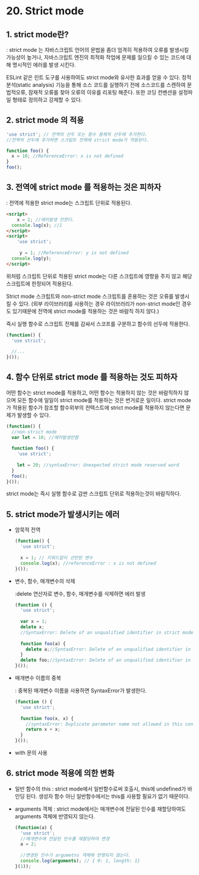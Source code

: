 # 20. Strict mode

## 1. strict mode란?

: strict mode 는 자바스크립트 언어의 문법을 좀더 엄격히 적용하여 오류를 발생시킬 가능성이 높거나, 자바스크립트 엔진의 최적화 작업에 문제를 일으킬 수 있는 코드에 대해 명시적인 에러를 발생 시킨다.

ESLint 같은 린트 도구를 사용하여도 strict mode와 유사한 효과를 얻을 수 있다. 정적 분석(static analysis) 기능을 통해 소스 코드를 실행하기 전에 소스코드를 스캔하여 문법적오류, 잠재적 오류를 찾아 오류의 이유를 리포팅 해준다. 또한 코딩 컨벤션을 설정파일 형태로 정의하고 강제할 수 있다.



## 2. strict mode 의 적용

```javascript
'use strict'; // 전역의 선두 또는 함수 몸체의 선두에 추가한다.
//전역의 선두에 추가하면 스크립트 전체에 strict mode가 적용된다.

function foo() {
  x = 10; //ReferenceError: x is not defined
}
foo();
```

## 3. 전역에 strict mode 를 적용하는 것은 피하자

: 전역에 적용한 strict mode는 스크립트 단위로 적용된다.

```html
<script>
	x = 1; //에러발생 안한다.
  console.log(x); //1
</script>
<script>
	'use strict';
  
 	 y = 1; //ReferenceError: y is not defined
  console.log(y);
</script>
```



위처럼 스크립트 단위로 적용된 strict mode는 다른 스크립트에 영향을 주지 않고 해당 스크립트에 한정되어 적용된다. 

Strict mode 스크립트와 non-strict mode 스크립트를 혼용하는 것은 오류를 발생시킬 수 있다. (외부 라이브러리를 사용하는 경우 라이브러리가 non-strict mode인 경우도 있기때문에 전역에 strict mode를 적용하는 것은 바람직 하지 않다.)

즉시 실행 함수로 스크립트 전체를 감싸서 스코프를 구분하고 함수의 선두에 적용한다.

```javascript
(function() {
  'use strict';
  
  //...
}());
```

## 4. 함수 단위로 strict mode 를 적용하는 것도 피하자

어떤 함수는 strict mode를 적용하고, 어떤 함수는 적용하지 않는 것은 바람직하지 않으며 모든 함수에 일일이 strict mode를 적용하는 것은 번거로운 일이다. strict mode가 적용된 함수가 참조할 함수외부의 컨텍스트에 strict mode를 적용하지 않는다면 문제가 발생할 수 있다.

```javascript
(function() {
  //non-strict mode
  var let = 10; //에러발생안함
  
  function foo() {
    'use strict';
    
    let = 20; //syntaxError: Unexpected strict mode reserved word
  }
  foo();
}());
```

strict mode는 즉시 실행 함수로 감싼 스크립트 단위로 적용하는것이 바람직하다.



## 5. strict mode가 발생시키는 에러

* 암묵적 전역

  ```javascript
  (function() {
    'use strict';
    
    x = 1; // 키워드없이 선언된 변수
    console.log(x); //referenceError : x is not defined
  }());
  ```

* 변수, 함수, 매개변수의 삭제

  :delete 연산자로 변수, 함수, 매개변수를 삭제하면 에러 발생

  ```javascript
  (function () {
    'use strict';
    
    var x = 1;
    delete x;
    //SyntaxError: Delete of an unqualified identifier in strict mode.
    
    function foo(a) {
      delete a;//SyntaxError: Delete of an unqualified identifier in strict mode
    }
    delete foo;//SyntaxError: Delete of an unqualified identifier in strict mode
  }());
  ```

* 매개변수 이름의 중복

  : 중복된 매개변수 이름을 사용하면 SyntaxError가 발생한다.

  ```javascript
  (function () {
    'use strict';
    
    function foo(x, x) {
      //syntaxError: Duplicate parameter name not allowed in this context
      return x + x;
    }
  }());
  ```

* with 문의 사용

## 6. strict mode 적용에 의한 변화

* 일반 함수의 this : strict mode에서 일반함수로써 호출시, this에 undefined가 바인딩 된다. 생성자 함수 아닌 일반함수에서는 this를 사용할 필요가 없기 때문이다.

* arguments 객체 : strict mode에서는 매개변수에 전달된 인수를 재할당하여도 arguments 객체에 반영되지 않는다.

  ```javascript
  (function(a) {
    'use strict';
    //매개변수에 전달된 인수를 재할당하여 변경
    a = 2;
    
    //변경된 인수가 argumetns 객체에 반영되지 않는다.
    console.log(arguments); // { 0: 1, length: 1}
  }(1));
  ```

  

  